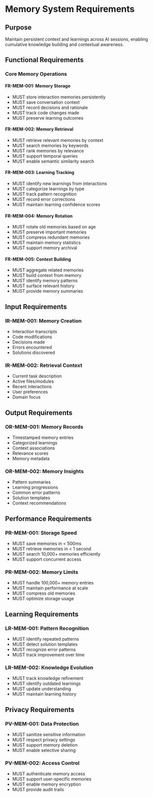 # Memory System Requirements

## Purpose
Maintain persistent context and learnings across AI sessions, enabling cumulative knowledge building and contextual awareness.

## Functional Requirements

### Core Memory Operations

#### FR-MEM-001: Memory Storage
- MUST store interaction memories persistently
- MUST save conversation context
- MUST record decisions and rationale
- MUST track code changes made
- MUST preserve learning outcomes

#### FR-MEM-002: Memory Retrieval
- MUST retrieve relevant memories by context
- MUST search memories by keywords
- MUST rank memories by relevance
- MUST support temporal queries
- MUST enable semantic similarity search

#### FR-MEM-003: Learning Tracking
- MUST identify new learnings from interactions
- MUST categorize learnings by type
- MUST track pattern recognition
- MUST record error corrections
- MUST maintain learning confidence scores

#### FR-MEM-004: Memory Rotation
- MUST rotate old memories based on age
- MUST preserve important memories
- MUST compress redundant memories
- MUST maintain memory statistics
- MUST support memory archival

#### FR-MEM-005: Context Building
- MUST aggregate related memories
- MUST build context from memory
- MUST identify memory patterns
- MUST surface relevant history
- MUST provide memory summaries

## Input Requirements

### IR-MEM-001: Memory Creation
- Interaction transcripts
- Code modifications
- Decisions made
- Errors encountered
- Solutions discovered

### IR-MEM-002: Retrieval Context
- Current task description
- Active files/modules
- Recent interactions
- User preferences
- Domain focus

## Output Requirements

### OR-MEM-001: Memory Records
- Timestamped memory entries
- Categorized learnings
- Context associations
- Relevance scores
- Memory metadata

### OR-MEM-002: Memory Insights
- Pattern summaries
- Learning progressions
- Common error patterns
- Solution templates
- Context recommendations

## Performance Requirements

### PR-MEM-001: Storage Speed
- MUST save memories in < 500ms
- MUST retrieve memories in < 1 second
- MUST search 10,000+ memories efficiently
- MUST support concurrent access

### PR-MEM-002: Memory Limits
- MUST handle 100,000+ memory entries
- MUST maintain performance at scale
- MUST compress old memories
- MUST optimize storage usage

## Learning Requirements

### LR-MEM-001: Pattern Recognition
- MUST identify repeated patterns
- MUST detect solution templates
- MUST recognize error patterns
- MUST track improvement over time

### LR-MEM-002: Knowledge Evolution
- MUST track knowledge refinement
- MUST identify outdated learnings
- MUST update understanding
- MUST maintain learning history

## Privacy Requirements

### PV-MEM-001: Data Protection
- MUST sanitize sensitive information
- MUST respect privacy settings
- MUST support memory deletion
- MUST enable selective sharing

### PV-MEM-002: Access Control
- MUST authenticate memory access
- MUST support user-specific memories
- MUST enable memory encryption
- MUST provide audit trails